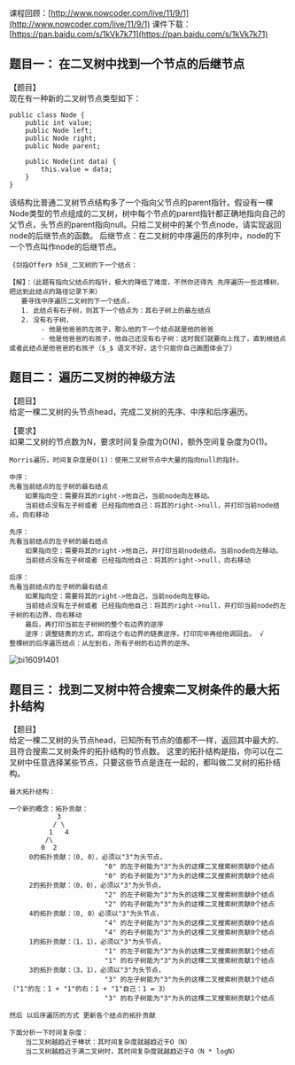 课程回顾：[http://www.nowcoder.com/live/11/9/1](http://www.nowcoder.com/live/11/9/1)
课件下载：[https://pan.baidu.com/s/1kVk7k71](https://pan.baidu.com/s/1kVk7k71)


## 题目一： 在二叉树中找到一个节点的后继节点
【题目】  
现在有一种新的二叉树节点类型如下：

    public class Node {
        public int value;
        public Node left;
        public Node right;
        public Node parent;
    
        public Node(int data) {
            this.value = data;
        }
    }

该结构比普通二叉树节点结构多了一个指向父节点的parent指针。假设有一棵Node类型的节点组成的二叉树，树中每个节点的parent指针都正确地指向自己的父节点，头节点的parent指向null。只给二叉树中的某个节点node，请实现返回node的后继节点的函数。
后继节点：在二叉树的中序遍历的序列中，node的下一个节点叫作node的后继节点。

    《剑指Offer》 h58_二叉树的下一个结点：

    【解】：（此题有指向父结点的指针，极大的降低了难度，不然你还得先 先序遍历一些这棵树，把达到此结点的路径记录下来）
       要寻找中序遍历二叉树的下一个结点，
       1. 此结点有右子树，则其下一个结点为：其右子树上的最左结点
       2. 没有右子树，
            - 他是他爸爸的左孩子，那么他的下一个结点就是他的爸爸
            - 他是他爸爸的右孩子，他自己还没有右子树：这时我们就要向上找了，直到根结点或者此结点是他爸爸的右孩子（$_$ 语文不好，这个只能你自己画图体会了）
               


## 题目二： 遍历二叉树的神级方法
【题目】  
给定一棵二叉树的头节点head，完成二叉树的先序、中序和后序遍历。

【要求】  
如果二叉树的节点数为N，要求时间复杂度为O(N)，额外空间复杂度为O(1)。

    Morris遍历，时间复杂度是O(1)：使用二叉树节点中大量的指向null的指针。
    
    中序：
    先看当前结点的左子树的最右结点
        如果指向空：需要将其的right->他自己，当前node向左移动。
        当前结点没有左子树或者 已经指向他自己：将其的right->null，并打印当前node结点。向右移动
        
    先序：
    先看当前结点的左子树的最右结点
        如果指向空：需要将其的right->他自己，并打印当前node结点。当前node向左移动。
        当前结点没有左子树或者 已经指向他自己：将其的right->null，向右移动
        
    后序：
    先看当前结点的左子树的最右结点
        如果指向空：需要将其的right->他自己，当前node向左移动。
        当前结点没有左子树或者 已经指向他自己：将其的right->null，并打印当前node的左子树的右边界，向右移动
        最后，再打印当前左子树树的整个右边界的逆序
        逆序：调整链表的方式，即将这个右边界的链表逆序。打印完毕再给他调回去。 √
    整棵树的后序遍历结点：从左到右，所有子树的右边界的逆序。
![bi16091401](https://raw.githubusercontent.com/nibnait/algorithms/master/src/nowcoder/common/imgs/nowcoderbi16091401.png)
  
    
    
    
## 题目三： 找到二叉树中符合搜索二叉树条件的最大拓扑结构
【题目】  
给定一棵二叉树的头节点head，已知所有节点的值都不一样，返回其中最大的、且符合搜索二叉树条件的拓扑结构的节点数。
这里的拓扑结构是指，你可以在二叉树中任意选择某些节点，只要这些节点是连在一起的，都叫做二叉树的拓扑结构。
    
    最大拓扑结构：
    
    一个新的概念：拓扑贡献：
                3
               / \
              1   4
             /\
            0  2
         0的拓扑贡献：（0, 0），必须以"3"为头节点，
                            "0" 的左子树能为"3"为头的这棵二叉搜索树贡献0个结点
                            "0" 的右子树能为"3"为头的这棵二叉搜索树贡献0个结点
         2的拓扑贡献：（0，0），必须以"3"为头节点，
                            "2" 的左子树能为"3"为头的这棵二叉搜索树贡献0个结点
                            "2" 的右子树能为"3"为头的这棵二叉搜索树贡献0个结点
         4的拓扑贡献：（0, 0）必须以"3"为头节点，
                            "4" 的左子树能为"3"为头的这棵二叉搜索树贡献0个结点
                            "4" 的右子树能为"3"为头的这棵二叉搜索树贡献0个结点
         1的拓扑贡献：（1，1），必须以"3"为头节点，
                            "1" 的左子树能为"3"为头的这棵二叉搜索树贡献1个结点
                            "1" 的右子树能为"3"为头的这棵二叉搜索树贡献1个结点
         3的拓扑贡献：（3，1），必须以"3"为头节点，
                            "3" 的左子树能为"3"为头的这棵二叉搜索树贡献3个结点（"1"的左：1 + "1"的右：1 + "1"自己：1 = 3）
                            "3" 的右子树能为"3"为头的这棵二叉搜索树贡献1个结点
                             
    然后 以后序遍历的方式 更新各个结点的拓扑贡献
    
    下面分析一下时间复杂度：
        当二叉树越趋近于棒状：其时间复杂度就越趋近于O（N）
        当二叉树越趋近于满二叉树时，其时间复杂度就越趋近于O（N * logN）
        

